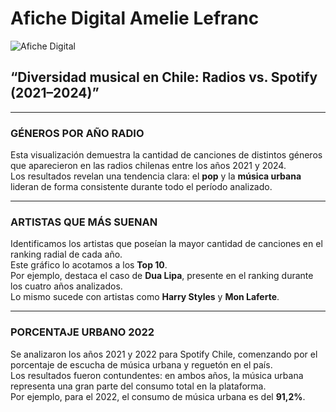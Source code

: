 # Afiche Digital Amelie Lefranc

![Afiche Digital](afiche_digital.png)

## “Diversidad musical en Chile: Radios vs. Spotify (2021–2024)”

---

### GÉNEROS POR AÑO RADIO

Esta visualización demuestra la cantidad de canciones de distintos géneros que aparecieron en las radios chilenas entre los años 2021 y 2024.  
Los resultados revelan una tendencia clara: el **pop** y la **música urbana** lideran de forma consistente durante todo el período analizado.

---

### ARTISTAS QUE MÁS SUENAN

Identificamos los artistas que poseían la mayor cantidad de canciones en el ranking radial de cada año.  
Este gráfico lo acotamos a los **Top 10**.  
Por ejemplo, destaca el caso de **Dua Lipa**, presente en el ranking durante los cuatro años analizados.  
Lo mismo sucede con artistas como **Harry Styles** y **Mon Laferte**.

---

### PORCENTAJE URBANO 2022

Se analizaron los años 2021 y 2022 para Spotify Chile, comenzando por el porcentaje de escucha de música urbana y reguetón en el país.  
Los resultados fueron contundentes: en ambos años, la música urbana representa una gran parte del consumo total en la plataforma.  
Por ejemplo, para el 2022, el consumo de música urbana es del **91,2%**.

